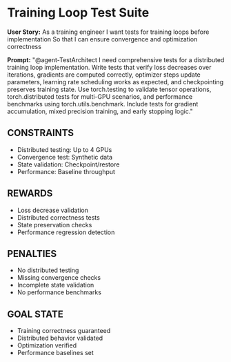 # Training Loop Test Suite

**User Story:**
As a training engineer
I want tests for training loops before implementation
So that I can ensure convergence and optimization correctness

**Prompt:**
"@agent-TestArchitect I need comprehensive tests for a distributed training loop implementation. Write tests that verify loss decreases over iterations, gradients are computed correctly, optimizer steps update parameters, learning rate scheduling works as expected, and checkpointing preserves training state. Use torch.testing to validate tensor operations, torch.distributed tests for multi-GPU scenarios, and performance benchmarks using torch.utils.benchmark. Include tests for gradient accumulation, mixed precision training, and early stopping logic."

## CONSTRAINTS
- Distributed testing: Up to 4 GPUs
- Convergence test: Synthetic data
- State validation: Checkpoint/restore
- Performance: Baseline throughput

## REWARDS
- Loss decrease validation
- Distributed correctness tests
- State preservation checks
- Performance regression detection

## PENALTIES
- No distributed testing
- Missing convergence checks
- Incomplete state validation
- No performance benchmarks

## GOAL STATE
- Training correctness guaranteed
- Distributed behavior validated
- Optimization verified
- Performance baselines set